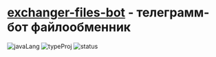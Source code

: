 # [exchanger-files-bot](https://github.com/AlekseiGunko/exchanger-files-bot) - телеграмм-бот файлообменник
![javaLang](https://img.shields.io/badge/Language-Java-blue)
![typeProj](https://img.shields.io/badge/TypeProject-Pet-yellow)
![status](https://img.shields.io/badge/Status-Development-red)
